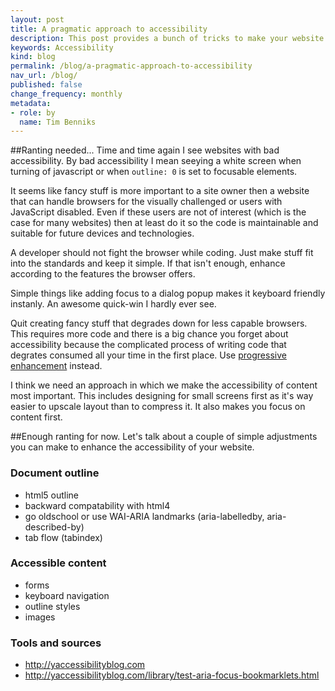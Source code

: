 ```yaml
---
layout: post
title: A pragmatic approach to accessibility
description: This post provides a bunch of tricks to make your website more accessible.
keywords: Accessibility
kind: blog
permalink: /blog/a-pragmatic-approach-to-accessibility
nav_url: /blog/
published: false
change_frequency: monthly
metadata:
- role: by
  name: Tim Benniks
---
```


##Ranting needed...
Time and time again I see websites with bad accessibility. 
By bad accessibility I mean seeying a white screen when turning of javascript
or when `outline: 0` is set to focusable elements.

It seems like fancy stuff is more important to a site owner then a website that can 
handle browsers for the visually challenged or users with JavaScript disabled.
Even if these users are not of interest (which is the case for many websites) 
then at least do it so the code is maintainable and suitable for future devices and technologies.

A developer should not fight the browser while coding.
Just make stuff fit into the standards and keep it simple. 
If that isn't enough, enhance according to the features the browser offers.

Simple things like adding focus to a dialog popup makes it keyboard friendly instanly.
An awesome quick-win I hardly ever see.

Quit creating fancy stuff that degrades down for less capable browsers. 
This requires more code and there is a big chance you forget about accessibility because the complicated process of writing code that degrates consumed all your time in the first place. 
Use [progressive enhancement](http://www.alistapart.com/articles/understandingprogressiveenhancement/) instead.

I think we need an approach in which we make the accessibility of content most important. This includes designing for small screens first as it's way easier to upscale layout than to compress it. It also makes you focus on content first.

##Enough ranting for now.
Let's talk about a couple of simple adjustments you can make to enhance the accessibility of your website.

### Document outline
 * html5 outline
 * backward compatability with html4
 * go oldschool or use WAI-ARIA landmarks (aria-labelledby, aria-described-by)
 * tab flow (tabindex)

### Accessible content
 * forms
 * keyboard navigation
 * outline styles
 * images

### Tools and sources
 * http://yaccessibilityblog.com
 * http://yaccessibilityblog.com/library/test-aria-focus-bookmarklets.html
